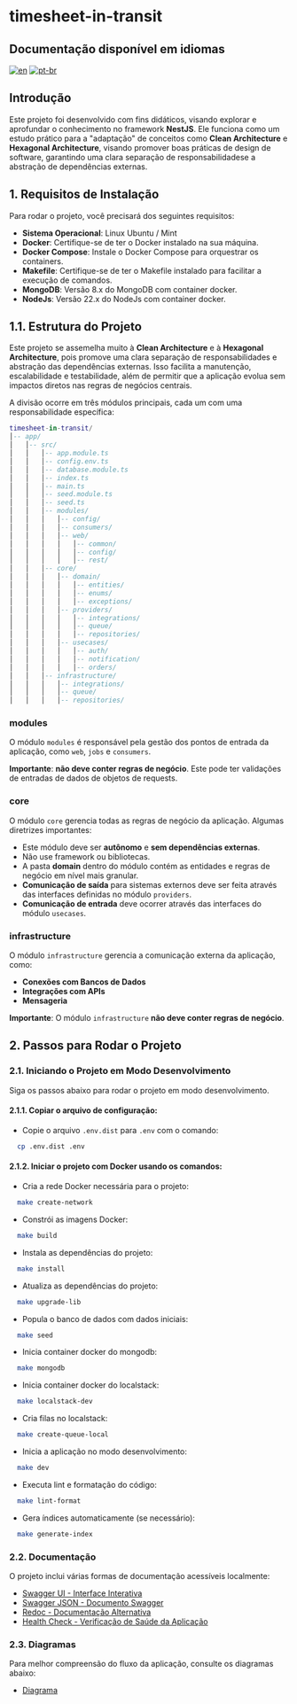 # timesheet-in-transit

## Documentação disponível em idiomas

[![en](https://img.shields.io/badge/lang-en-blue.svg)](README.md)
[![pt-br](https://img.shields.io/badge/lang-pt--br-green.svg)](README.pt-br.md)

## Introdução

Este projeto foi desenvolvido com fins didáticos, visando explorar e aprofundar o conhecimento no framework **NestJS**.
Ele funciona como um estudo prático para a "adaptação" de conceitos como **Clean Architecture** e
**Hexagonal Architecture**, visando promover boas práticas de design de software, garantindo uma clara
separação de responsabilidadese a abstração de dependências externas.

## 1. Requisitos de Instalação

Para rodar o projeto, você precisará dos seguintes requisitos:

* **Sistema Operacional**: Linux Ubuntu / Mint
* **Docker**: Certifique-se de ter o Docker instalado na sua máquina.
* **Docker Compose**: Instale o Docker Compose para orquestrar os containers.
* **Makefile**: Certifique-se de ter o Makefile instalado para facilitar a execução de comandos.
* **MongoDB**: Versão 8.x do MongoDB com container docker.
* **NodeJs**: Versão 22.x do NodeJs com container docker.

## 1.1. Estrutura do Projeto

Este projeto se assemelha muito à **Clean Architecture** e à **Hexagonal Architecture**, pois promove uma clara
separação de responsabilidades e abstração das dependências externas.
Isso facilita a manutenção, escalabilidade e testabilidade, além de permitir que a aplicação evolua sem impactos diretos
nas regras de negócios centrais.

A divisão ocorre em três módulos principais, cada um com uma responsabilidade específica:

```lua
timesheet-in-transit/
│-- app/
│   │-- src/
│   │   │-- app.module.ts
│   │   │-- config.env.ts
│   │   │-- database.module.ts
│   │   │-- index.ts
│   │   │-- main.ts
│   │   │-- seed.module.ts
│   │   │-- seed.ts
│   │   │-- modules/
│   │   │   │-- config/
│   │   │   │-- consumers/
│   │   │   │-- web/
│   │   │   │   │-- common/
│   │   │   │   │-- config/
│   │   │   │   │-- rest/
│   │   │-- core/
│   │   │   │-- domain/
│   │   │   │   │-- entities/
│   │   │   │   │-- enums/
│   │   │   │   │-- exceptions/
│   │   │   │-- providers/
│   │   │   │   │-- integrations/
│   │   │   │   │-- queue/
│   │   │   │   │-- repositories/
│   │   │   │-- usecases/
│   │   │   │   │-- auth/
│   │   │   │   │-- notification/
│   │   │   │   │-- orders/
│   │   │-- infrastructure/
│   │   │   │-- integrations/
│   │   │   │-- queue/
│   │   │   │-- repositories/
```

### **modules**

O módulo `modules` é responsável pela gestão dos pontos de entrada da aplicação, como `web`, `jobs` e
`consumers`.

**Importante**: **não deve conter regras de negócio**. Este pode ter validações de entradas de dados
de objetos de requests.

### **core**

O módulo `core` gerencia todas as regras de negócio da aplicação. Algumas diretrizes importantes:

- Este módulo deve ser **autônomo** e **sem dependências externas**.
- Não use framework ou bibliotecas.
- A pasta **domain** dentro do módulo contém as entidades e regras de negócio em nível mais granular.
- **Comunicação de saída** para sistemas externos deve ser feita através das interfaces definidas no módulo `providers`.
- **Comunicação de entrada** deve ocorrer através das interfaces do módulo `usecases`.

### **infrastructure**

O módulo `infrastructure` gerencia a comunicação externa da aplicação, como:

- **Conexões com Bancos de Dados**
- **Integrações com APIs**
- **Mensageria**

**Importante**: O módulo `infrastructure` **não deve conter regras de negócio**.

## 2. Passos para Rodar o Projeto

### 2.1. Iniciando o Projeto em Modo Desenvolvimento

Siga os passos abaixo para rodar o projeto em modo desenvolvimento.

#### 2.1.1. **Copiar o arquivo de configuração**:

- Copie o arquivo `.env.dist` para `.env` com o comando:
```bash
  cp .env.dist .env
```

#### 2.1.2. **Iniciar o projeto com Docker usando os comandos**:

- Cria a rede Docker necessária para o projeto:
```bash
  make create-network
```

- Constrói as imagens Docker:
```bash
  make build
```

- Instala as dependências do projeto:
```bash
  make install
```

- Atualiza as dependências do projeto:
```bash
  make upgrade-lib
```

- Popula o banco de dados com dados iniciais:
```bash
  make seed
```

- Inicia container docker do mongodb:
```bash
  make mongodb
```

- Inicia container docker do localstack:
```bash
  make localstack-dev
```

- Cria filas no localstack:
```bash
  make create-queue-local
```

- Inicia a aplicação no modo desenvolvimento:
```bash
  make dev
```

- Executa lint e formatação do código:
```bash
  make lint-format
```

- Gera índices automaticamente (se necessário):
```bash
  make generate-index
```


### 2.2. Documentação

O projeto inclui várias formas de documentação acessíveis localmente:

- [Swagger UI - Interface Interativa](http://localhost:3000/swagger-doc)
- [Swagger JSON - Documento Swagger](http://localhost:3000/swagger-doc-json)
- [Redoc - Documentação Alternativa](http://localhost:3000/docs)
- [Health Check - Verificação de Saúde da Aplicação](http://localhost:3000/health)

### 2.3. Diagramas

Para melhor compreensão do fluxo da aplicação, consulte os diagramas abaixo:

- [Diagrama](diagram/README.md)